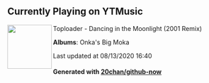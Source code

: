 ## Currently Playing on YTMusic

[<img align="left" width="100" src="https://lh3.googleusercontent.com/k3FA0OV6_6p8DPlFPdq0ItWoONfpcciFp8FXuzK7RohNdWhgqWcMiGf0t1gKcBVQ9L0y4eRBwShcfsK9">](https://music.youtube.com/channel/UCEspIekCimNPvtnt_pGKG3g)

Toploader - Dancing in the Moonlight (2001 Remix)

**Albums**: Onka's Big Moka

Last updated at 08/13/2020 16:40

#### Generated with [20chan/github-now](https://github.com/20chan/github-now)


<!--
**20chan/20chan** is a ✨ _special_ ✨ repository because its `README.md` (this file) appears on your GitHub profile.

Here are some ideas to get you started:

- 🔭 I’m currently working on ...
- 🌱 I’m currently learning ...
- 👯 I’m looking to collaborate on ...
- 🤔 I’m looking for help with ...
- 💬 Ask me about ...
- 📫 How to reach me: ...
- 😄 Pronouns: ...
- ⚡ Fun fact: ...
-->
